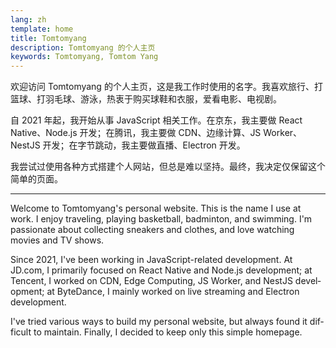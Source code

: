 ```yaml
---
lang: zh
template: home
title: Tomtomyang
description: Tomtomyang 的个人主页
keywords: Tomtomyang, Tomtom Yang
---
```


<p lang='zh'>
    欢迎访问 Tomtomyang 的个人主页，这是我工作时使用的名字。我喜欢旅行、打篮球、打羽毛球、游泳，热衷于购买球鞋和衣服，爱看电影、电视剧。
</p>

<p lang='zh'>
    自 2021 年起，我开始从事 JavaScript 相关工作。在京东，我主要做 React Native、Node.js 开发；在腾讯，我主要做 CDN、边缘计算、JS Worker、NestJS 开发；在字节跳动，我主要做直播、Electron 开发。
</p>

<p lang='zh'>
    我尝试过使用各种方式搭建个人网站，但总是难以坚持。最终，我决定仅保留这个简单的页面。
</p>

---

<p lang='en'>
    Welcome to Tomtomyang's personal website. This is the name I use at work. I enjoy traveling, playing basketball, badminton, and swimming. I'm passionate about collecting sneakers and clothes, and love watching movies and TV shows.
</p>

<p lang='en'>
    Since 2021, I've been working in JavaScript-related development. At JD.com, I primarily focused on React Native and Node.js development; at Tencent, I worked on CDN, Edge Computing, JS Worker, and NestJS development; at ByteDance, I mainly worked on live streaming and Electron development.
</p>

<p lang='en'>
    I've tried various ways to build my personal website, but always found it difficult to maintain. Finally, I decided to keep only this simple homepage.
</p>
